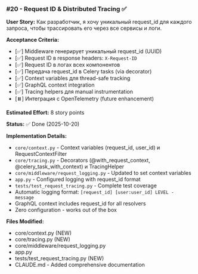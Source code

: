 ### #20 - Request ID & Distributed Tracing ✅

**User Story:**
Как разработчик, я хочу уникальный request_id для каждого запроса, чтобы трассировать его через все сервисы и логи.

**Acceptance Criteria:**
- [✅] Middleware генерирует уникальный request_id (UUID)
- [✅] Request ID в response headers: `X-Request-ID`
- [✅] Request ID в логах всех компонентов
- [✅] Передача request_id в Celery tasks (via decorator)
- [✅] Context variables для thread-safe tracking
- [✅] GraphQL context integration
- [✅] Tracing helpers для manual instrumentation
- [⏸️] Интеграция с OpenTelemetry (future enhancement)

**Estimated Effort:** 8 story points

**Status:** ✅ Done (2025-10-20)

**Implementation Details:**
- `core/context.py` - Context variables (request_id, user_id) и RequestContextFilter
- `core/tracing.py` - Decorators (@with_request_context, @celery_task_with_context) и TracingHelper
- `core/middleware/request_logging.py` - Updated to set context variables
- `app.py` - Configured logging with request_id format
- `tests/test_request_tracing.py` - Complete test coverage
- Automatic logging format: `[request_id] [user:user_id] LEVEL - message`
- GraphQL context includes request_id for all resolvers
- Zero configuration - works out of the box

**Files Modified:**
- core/context.py (NEW)
- core/tracing.py (NEW)
- core/middleware/request_logging.py
- app.py
- tests/test_request_tracing.py (NEW)
- CLAUDE.md - Added comprehensive documentation